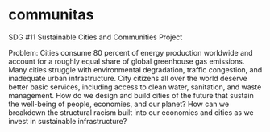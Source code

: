 # communitas
SDG #11 Sustainable Cities and Communities Project

Problem:
Cities consume 80 percent of energy production worldwide and account for a roughly equal share of global greenhouse gas emissions. Many cities struggle with environmental degradation, traffic congestion, and inadequate urban infrastructure. City citizens all over the world deserve better basic services, including access to clean water, sanitation, and waste management. How do we design and build cities of the future that sustain the well-being of people, economies, and our planet? How can we breakdown the structural racism built into our economies and cities as we invest in sustainable infrastructure?


